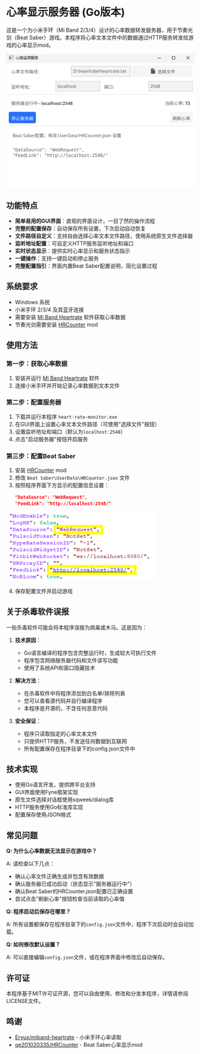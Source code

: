 # 心率显示服务器 (Go版本)

这是一个为小米手环（Mi Band 2/3/4）设计的心率数据转发服务器，用于节奏光剑（Beat Saber）游戏。本程序将心率文本文件中的数据通过HTTP服务转发给游戏的心率显示mod。

![界面预览](img/1.png)

## 功能特点

- **简单易用的GUI界面**：直观的界面设计，一目了然的操作流程
- **完整的配置保存**：自动保存所有设置，下次启动自动恢复
- **文件路径自定义**：支持自由选择心率文本文件路径，使用系统原生文件选择器
- **监听地址配置**：可自定义HTTP服务监听地址和端口
- **实时状态显示**：提供实时心率显示和服务状态指示
- **一键操作**：支持一键启动和停止服务
- **完整配置指引**：界面内置Beat Saber配置说明，简化设置过程

## 系统要求

- Windows 系统
- 小米手环 2/3/4 及其蓝牙连接
- 需要安装 [Mi Band Heartrate](https://github.com/Eryux/miband-heartrate) 软件获取心率数据
- 节奏光剑需要安装 [HRCounter](https://github.com/qe201020335/HRCounter) mod

## 使用方法

### 第一步：获取心率数据
1. 安装并运行 [Mi Band Heartrate](https://github.com/Eryux/miband-heartrate) 软件
2. 连接小米手环并开始记录心率数据到文本文件

### 第二步：配置服务器
1. 下载并运行本程序 `heart-rate-monitor.exe`
2. 在GUI界面上设置心率文本文件路径（可使用"选择文件"按钮）
3. 设置监听地址和端口（默认为`localhost:2548`）
4. 点击"启动服务器"按钮开启服务

### 第三步：配置Beat Saber
1. 安装 [HRCounter](https://github.com/qe201020335/HRCounter) mod
2. 修改 `Beat Saber\UserData\HRCounter.json` 文件
3. 按照程序界面下方显示的配置信息设置：
   ```json
   "DataSource": "WebRequest",
   "FeedLink": "http://localhost:2548/"
   ```
![界面预览](img/2.png) 

4. 保存配置文件并启动游戏

## 关于杀毒软件误报

一些杀毒软件可能会将本程序误报为病毒或木马。这是因为：

1. **技术原因**：
   - Go语言编译的程序包含完整运行时，生成较大可执行文件
   - 程序包含网络服务器代码和文件读写功能
   - 使用了系统API和窗口隐藏技术

2. **解决方法**：
   - 在杀毒软件中将程序添加到白名单/排除列表
   - 您可以查看源代码并自行编译程序
   - 本程序是开源的，不含任何恶意代码

3. **安全保证**：
   - 程序只读取指定的心率文本文件
   - 只提供HTTP服务，不发送任何数据到互联网
   - 所有配置保存在程序目录下的config.json文件中

## 技术实现

- 使用Go语言开发，提供跨平台支持
- GUI界面使用Fyne框架实现
- 原生文件选择对话框使用sqweek/dialog库
- HTTP服务使用Go标准库实现
- 配置保存使用JSON格式

## 常见问题

**Q: 为什么心率数据无法显示在游戏中？**

A: 请检查以下几点：
- 确认心率文件正确生成并包含有效数据
- 确认服务器已成功启动（状态显示"服务器运行中"）
- 确认Beat Saber的HRCounter.json配置已正确设置
- 尝试点击"刷新心率"按钮检查当前读取的心率值

**Q: 程序启动后保存在哪里？**

A: 所有设置都保存在程序目录下的`config.json`文件中，程序下次启动时会自动加载。

**Q: 如何修改默认设置？**

A: 可以直接编辑`config.json`文件，或在程序界面中修改后自动保存。

## 许可证

本程序基于MIT许可证开源，您可以自由使用、修改和分发本程序，详情请参阅LICENSE文件。

## 鸣谢

- [Eryux/miband-heartrate](https://github.com/Eryux/miband-heartrate) - 小米手环心率读取
- [qe201020335/HRCounter](https://github.com/qe201020335/HRCounter) - Beat Saber心率显示mod 